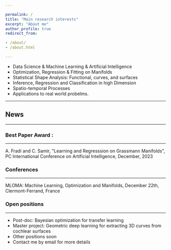 ```yaml
---

permalink: /
title: "Main research interests"
excerpt: "About me"
author_profile: true
redirect_from: 

- /about/
- /about.html

---
```


- Data Science & Machine Learning & Artificial Intelligence
- Optimization, Regression & Fitting on Manifolds
- Statistical Shape Analysis: Functional, curves, and surfaces
- Inference, Regression and Classification in high Dimension
- Spatio-temporal Processes
- Applications to real world probelms.
  
-------------------
## News 
-------------------

### Best Paper Award :
---------------------
A. Fradi and C. Samir, "Learning and Regresssion on Grassmann Manifolds", 
PC International Conference on Artificial Intelligence, December, 2023

### Conferences 
-------------------
MLOMA: Machine Learning, Optimization and Manifolds, December 22th, Clermont-Ferrand, France  

### Open positions
-------------------

- Post-doc:  Bayesian optimization for transfer learning
- Master project: Geometric deep learning for extracting 3D curves from cochlear surfaces     
- Other positions soon 
- Contact me by email for more details 
